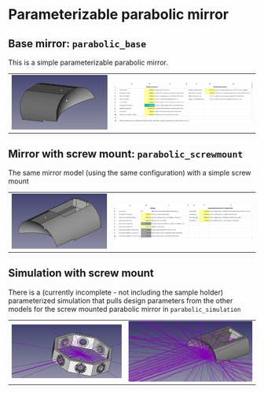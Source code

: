 # Parameterizable parabolic mirror

## Base mirror: ```parabolic_base```

This is a simple parameterizable parabolic mirror.

|     |     |
| --- | --- |
| ![](https://raw.githubusercontent.com/tspspi/temparts/master/mirrors/parameterized_parabolic/base_mirror.png) | ![](https://raw.githubusercontent.com/tspspi/temparts/master/mirrors/parameterized_parabolic/config_sheet.png) |

## Mirror with screw mount: ```parabolic_screwmount```

The same mirror model (using the same configuration) with a simple screw
mount

|     |     |
| --- | --- |
| ![](https://raw.githubusercontent.com/tspspi/temparts/master/mirrors/parameterized_parabolic/parabolic_screwmount_model.png) | ![](https://raw.githubusercontent.com/tspspi/temparts/master/mirrors/parameterized_parabolic/parabolic_screwmount_config.png) |

## Simulation with screw mount

There is a (currently incomplete - not including the sample holder) parameterized
simulation that pulls design parameters from the other models for the screw mounted
parabolic mirror in ```parabolic_simulation```

|     |     |
| --- | --- |
| ![](https://raw.githubusercontent.com/tspspi/temparts/master/mirrors/parameterized_parabolic/simulation_screen01.png) | ![](https://raw.githubusercontent.com/tspspi/temparts/master/mirrors/parameterized_parabolic/simulation_screen02.png) |

